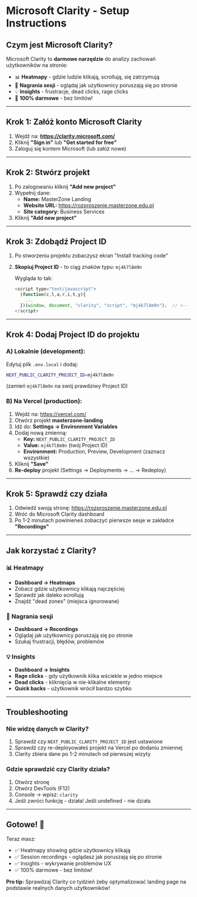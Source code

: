 # Microsoft Clarity - Setup Instructions

## Czym jest Microsoft Clarity?

Microsoft Clarity to **darmowe narzędzie** do analizy zachowań użytkowników na stronie:
- 📊 **Heatmapy** - gdzie ludzie klikają, scrollują, się zatrzymują
- 🎥 **Nagrania sesji** - oglądaj jak użytkownicy poruszają się po stronie
- 💡 **Insights** - frustracje, dead clicks, rage clicks
- 🚀 **100% darmowe** - bez limitów!

---

## Krok 1: Załóż konto Microsoft Clarity

1. Wejdź na: **https://clarity.microsoft.com/**
2. Kliknij **"Sign in"** lub **"Get started for free"**
3. Zaloguj się kontem Microsoft (lub załóż nowe)

---

## Krok 2: Stwórz projekt

1. Po zalogowaniu kliknij **"Add new project"**
2. Wypełnij dane:
   - **Name:** MasterZone Landing
   - **Website URL:** https://rozproszenie.masterzone.edu.pl
   - **Site category:** Business Services
3. Kliknij **"Add new project"**

---

## Krok 3: Zdobądź Project ID

1. Po stworzeniu projektu zobaczysz ekran "Install tracking code"
2. **Skopiuj Project ID** - to ciąg znaków typu: `mj4k7l8m9n`

   Wygląda to tak:
   ```javascript
   <script type="text/javascript">
     (function(c,l,a,r,i,t,y){
       ...
     })(window, document, "clarity", "script", "mj4k7l8m9n");  // <-- TO JEST TWÓJ PROJECT ID
   </script>
   ```

---

## Krok 4: Dodaj Project ID do projektu

### A) Lokalnie (development):

Edytuj plik `.env.local` i dodaj:
```bash
NEXT_PUBLIC_CLARITY_PROJECT_ID=mj4k7l8m9n
```
(zamień `mj4k7l8m9n` na swój prawdziwy Project ID)

### B) Na Vercel (production):

1. Wejdź na: https://vercel.com/
2. Otwórz projekt **masterzone-landing**
3. Idź do: **Settings → Environment Variables**
4. Dodaj nową zmienną:
   - **Key:** `NEXT_PUBLIC_CLARITY_PROJECT_ID`
   - **Value:** `mj4k7l8m9n` (twój Project ID)
   - **Environment:** Production, Preview, Development (zaznacz wszystkie)
5. Kliknij **"Save"**
6. **Re-deploy** projekt (Settings → Deployments → ... → Redeploy)

---

## Krok 5: Sprawdź czy działa

1. Odwiedź swoją stronę: https://rozproszenie.masterzone.edu.pl
2. Wróć do Microsoft Clarity dashboard
3. Po 1-2 minutach powinieneś zobaczyć pierwsze sesje w zakładce **"Recordings"**

---

## Jak korzystać z Clarity?

### 📊 Heatmapy
- **Dashboard → Heatmaps**
- Zobacz gdzie użytkownicy klikają najczęściej
- Sprawdź jak daleko scrollują
- Znajdź "dead zones" (miejsca ignorowane)

### 🎥 Nagrania sesji
- **Dashboard → Recordings**
- Oglądaj jak użytkownicy poruszają się po stronie
- Szukaj frustracji, błędów, problemów

### 💡 Insights
- **Dashboard → Insights**
- **Rage clicks** - gdy użytkownik klika wściekle w jedno miejsce
- **Dead clicks** - kliknięcia w nie-klikalne elementy
- **Quick backs** - użytkownik wrócił bardzo szybko

---

## Troubleshooting

### Nie widzę danych w Clarity?
1. Sprawdź czy `NEXT_PUBLIC_CLARITY_PROJECT_ID` jest ustawione
2. Sprawdź czy re-deployowałeś projekt na Vercel po dodaniu zmiennej
3. Clarity zbiera dane po 1-2 minutach od pierwszej wizyty

### Gdzie sprawdzić czy Clarity działa?
1. Otwórz stronę
2. Otwórz DevTools (F12)
3. Console → wpisz: `clarity`
4. Jeśli zwróci funkcję - działa! Jeśli undefined - nie działa

---

## Gotowe! 🎉

Teraz masz:
- ✅ Heatmapy showing gdzie użytkownicy klikają
- ✅ Session recordings - oglądasz jak poruszają się po stronie
- ✅ Insights - wykrywanie problemów UX
- ✅ 100% darmowe - bez limitów!

**Pro tip:** Sprawdzaj Clarity co tydzień żeby optymalizować landing page na podstawie realnych danych użytkowników!
